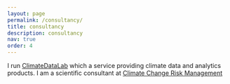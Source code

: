 ```yaml
---
layout: page
permalink: /consultancy/
title: consultancy 
description: consultancy   
nav: true
order: 4
---
```


I run [ClimateDataLab](https://climatedatalab.com) which a service providing climate data and analytics products. I am a scientific consultant at [Climate Change Risk Management](https://www.ccrm.co.uk/)





